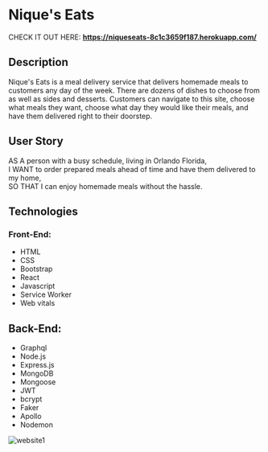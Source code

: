 # Nique's Eats 
CHECK IT OUT HERE: **https://niqueseats-8c1c3659f187.herokuapp.com/**

## Description
Nique's Eats is a meal delivery service that delivers homemade meals to customers any day of the week. There are dozens of dishes to choose from as well as sides and desserts. Customers can navigate to this site, choose what meals they want, choose what day they would like their meals, and have them delivered right to their doorstep. 



<!-- :movie_camera:**https://drive.google.com/file/d/1dPq8m-y_NC9txXZplgzXhDgAqoAihkxo/view?usp=sharing** -->

## User Story 
AS A person with a busy schedule, living in Orlando Florida, </br>
I WANT to order prepared meals ahead of time and have them delivered to my home,</br>
SO THAT I can enjoy homemade meals without the hassle.

## Technologies

### Front-End:

- HTML
- CSS
- Bootstrap
- React
- Javascript
- Service Worker
- Web vitals

## Back-End:

- Graphql
- Node.js
- Express.js
- MongoDB
- Mongoose
- JWT
- bcrypt
- Faker
- Apollo
- Nodemon


![website1](https://user-images.githubusercontent.com/87587644/161065278-35f7123b-e58f-4620-bad1-191cb9ba535f.jpg)

